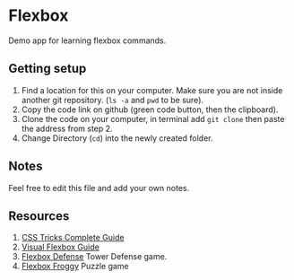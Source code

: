 # Flexbox

Demo app for learning flexbox commands.

## Getting setup

1. Find a location for this on your computer. Make sure you are not inside another git repository. (`ls -a` and `pwd` to be sure).
2. Copy the code link on github (green code button, then the clipboard).
3. Clone the code on your computer, in terminal add `git clone` then paste the address from step 2.
4. Change Directory (`cd`) into the newly created folder.

## Notes

Feel free to edit this file and add your own notes.

## Resources

1. [CSS Tricks Complete Guide](https://css-tricks.com/snippets/css/a-guide-to-flexbox/)
2. [Visual Flexbox Guide](https://marina-ferreira.github.io/tutorials/css/flexbox/)
3. [Flexbox Defense](http://www.flexboxdefense.com/) Tower Defense game.
4. [Flexbox Froggy](http://flexboxfroggy.com/) Puzzle game
